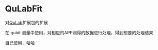 # QuLabFit

对[QuLab](https://github.com/feihoo87/QuLab)扩展包的扩展

在 qubit 测量中使用，对相应的APP测得的数据进行处理，得到想要的处理结果


自己使用，哈哈
